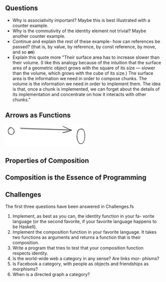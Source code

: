 ## Questions
- Why is associativity important? Maybe this is best illustrated with a counter example.
- Why is the commutivity of the identity element not trivial? Maybe another counter example.
- Continue and explain the rest of these example- how can references be passed? (that is, by value, by reference, by const reference, by move, and so **on**)
- Explain this quote more "Their surface area has to increase slower than their volume. (I like this analogy because of the intuition that the surface area of a geometric object grows with the square of its size — slower than the volume, which grows with the cube of its size.) The surface area is the information we need in order to compose chunks. The volume is the information we need in order to implement them. The idea is that, once a chunk is implemented, we can forget about the details of its implementation and concentrate on how it interacts with other chunks."

## Arrows as Functions
![NoteAssets/img.png](../NoteAssets/img.png)

## Properties of Composition

## Composition is the Essence of Programming

## Challenges
The first three questions have been answered in Challenges.fs

1. Implement, as best as you can, the identity function in your fa-
   vorite language (or the second favorite, if your favorite language
   happens to be Haskell).
2. Implement the composition function in your favorite language.
   It takes two functions as arguments and returns a function that
   is their composition.
3. Write a program that tries to test that your composition function
   respects identity.
4. Is the world-wide web a category in any sense? Are links mor-
   phisms? 
5. Is Facebook a category, with people as objects and friendships as
   morphisms?
6. When is a directed graph a category?